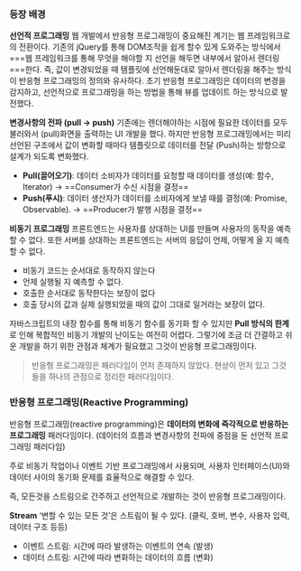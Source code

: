 ### 등장 배경

**선언적 프로그래밍**
웹 개발에서 반응형 프로그래밍이 중요해진 계기는 웹 프레임워크로의 전환이다. 기존의 jQuery를 통해 DOM조작을 쉽게 할수 있게 도와주는 방식에서 ===웹 프레임워크를 통해 무엇을 해야할 지 선언을 해두면 내부에서 알아서 렌더링===한다.
즉, 값이 변경되었을 때 템플릿에 선언해둔대로 알아서 렌더링을 해주는 방식이 반응형 프로그래밍의 정의와 유사하다. 초기 반응형 프로그래밍은 데이터의 변경을 감지하고, 선언적으로 프로그래밍을 하는 방법을 통해 뷰를 업데이트 하는 방식으로 발전했다.

**변경사항의 전파 (pull → push)**
기존에는 렌더해야하는 시점에 필요한 데이터를 모두 불러와서 (pull)화면을 출력하는 UI 개발을 했다. 하지만 반응형 프로그래밍에서는 미리 선언된 구조에서 값이 변화할 때마다 템플릿으로 데이터를 전달 (Push)하는 방향으로 설계가 되도록 변화했다.

- **Pull(끌어오기)**: 데이터 소비자가 데이터를 요청할 때 데이터를 생성(예: 함수, Iterator) → ==Consumer가 수신 시점을 결정==
- **Push(푸시)**: 데이터 생산자가 데이터를 소비자에게 보낼 때를 결정(예: Promise, Observable). → ==Producer가 발행 시점을 결정==

**비동기 프로그래밍**
프론트엔드는 사용자를 상대하는 UI를 만들며 사용자의 동작을 예측할 수 없다. 또한 서버를 상대하는 프론트엔드는 서버의 응답이 언제, 어떻게 올 지 예측할 수 없다.

- 비동기 코드는 순서대로 동작하지 않는다
- 언제 실행될 지 예측할 수 없다.
- 호출한 순서대로 동작한다는 보장이 없다
- 호출 당시의 값과 실제 실행되었을 때의 값이 그대로 일거라는 보장이 없다.

자바스크립트의 내장 함수를 통해 비동기 함수를 동기화 할 수 있지만 **Pull 방식의 한계**로 인해 복합적인 비동기 개발의 난이도는 여전히 어렵다. 그렇기에 조금 더 간결하고 쉬운 개발을 하기 위한 관점과 체계가 필요했고 그것이 반응형 프로그래밍이다.

> 반응형 프로그래밍은 패러다임이 먼저 존재하지 않았다. 현상이 먼저 있고 그것들을 하나의 관점으로 정리한 패러다임이다.


### 반응형 프로그래밍(Reactive Programming)

반응형 프로그래밍(reactive programming)은 **데이터의 변화에 즉각적으로 반응하는 프로그래밍** 패러다임이다. (데이터의 흐름과 변경사항의 전파에 중점을 둔 선언적 프로그래밍 패러다임)

주로 비동기 작업이나 이벤트 기반 프로그래밍에서 사용되며, 사용자 인터페이스(UI)와 데이터 사이의 동기화 문제를 효율적으로 해결할 수 있다. 

즉, 모든것을 스트림으로 간주하고 선언적으로 개발하는 것이 반응형 프로그래밍이다.

**Stream**
‘변할 수 있는 모든 것’은 스트림이 될 수 있다. (클릭, 호버, 변수, 사용자 입력, 데이터 구조 등등)
- 이벤트 스트림: 시간에 따라 발생하는 이벤트의 연속 (발생)
- 데이터 스트림: 시간에 따라 변화하는 데이터의 흐름 (변화)

